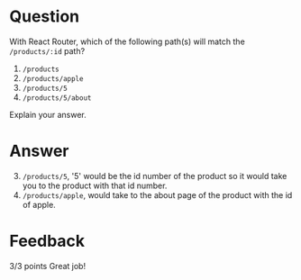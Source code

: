 # Question

With React Router, which of the following path(s) will match the `/products/:id` path?

1. `/products`
2. `/products/apple`
3. `/products/5`
4. `/products/5/about`

Explain your answer.

# Answer
3. `/products/5`, '5' would be the id number of the product so it would take you to the product with that id number.
2. `/products/apple`, would take to the about page of the product with the id of apple.



# Feedback

3/3 points
Great job!